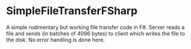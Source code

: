 # SimpleFileTransferFSharp

A simple rudimentary but working file transfer code in F#. Server reads a file and sends (in batches of 4096 bytes) to client which writes the file to the disk. No error handling is done here. 
